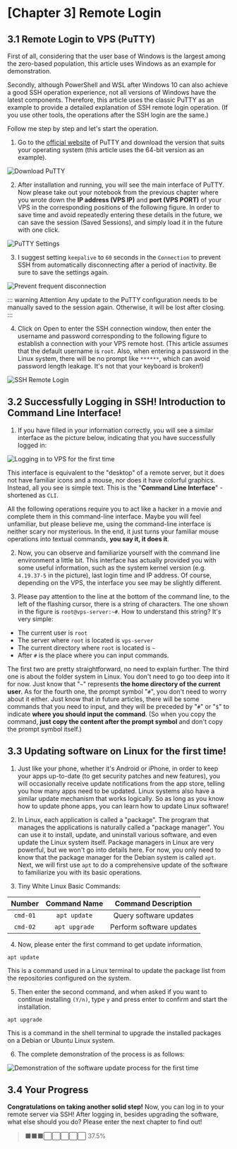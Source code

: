 # [Chapter 3] Remote Login

## 3.1 Remote Login to VPS (PuTTY)

First of all, considering that the user base of Windows is the largest among the zero-based population, this article uses Windows as an example for demonstration.

Secondly, although PowerShell and WSL after Windows 10 can also achieve a good SSH operation experience, not all versions of Windows have the latest components. Therefore, this article uses the classic PuTTY as an example to provide a detailed explanation of SSH remote login operation. (If you use other tools, the operations after the SSH login are the same.)

Follow me step by step and let's start the operation.

1. Go to the [official website](https://www.chiark.greenend.org.uk/~sgtatham/putty/latest.html) of PuTTY and download the version that suits your operating system (this article uses the 64-bit version as an example).

![Download PuTTY](./ch03-img01-putty-download.png)

2. After installation and running, you will see the main interface of PuTTY. Now please take out your notebook from the previous chapter where you wrote down the **IP address (VPS IP)** and **port (VPS PORT)** of your VPS in the corresponding positions of the following figure. In order to save time and avoid repeatedly entering these details in the future, we can save the session (Saved Sessions), and simply load it in the future with one click.

![PuTTY Settings](./ch03-img02-putty-settings.png)

3. I suggest setting `keepalive` to `60` seconds in the `Connection` to prevent SSH from automatically disconnecting after a period of inactivity. Be sure to save the settings again.

![Prevent frequent disconnection](./ch03-img03-putty-keepalive.png)

::: warning Attention
Any update to the PuTTY configuration needs to be manually saved to the session again. Otherwise, it will be lost after closing.
:::

4. Click on Open to enter the SSH connection window, then enter the username and password corresponding to the following figure to establish a connection with your VPS remote host. (This article assumes that the default username is `root`. Also, when entering a password in the Linux system, there will be no prompt like `******`, which can avoid password length leakage. It's not that your keyboard is broken!)

![SSH Remote Login](./ch03-img04-ssh-login.png)

## 3.2 Successfully Logging in SSH! Introduction to Command Line Interface!

1. If you have filled in your information correctly, you will see a similar interface as the picture below, indicating that you have successfully logged in:

![Logging in to VPS for the first time](./ch03-img05-ssh-login-success.png)

This interface is equivalent to the "desktop" of a remote server, but it does not have familiar icons and a mouse, nor does it have colorful graphics. Instead, all you see is simple text. This is the "**Command Line Interface**" - shortened as `CLI`.

All the following operations require you to act like a hacker in a movie and complete them in this command-line interface. Maybe you will feel unfamiliar, but please believe me, using the command-line interface is neither scary nor mysterious. In the end, it just turns your familiar mouse operations into textual commands, **you say it, it does it**.

2. Now, you can observe and familiarize yourself with the command line environment a little bit. This interface has actually provided you with some useful information, such as the system kernel version (e.g. `4.19.37-5` in the picture), last login time and IP address. Of course, depending on the VPS, the interface you see may be slightly different.

3. Please pay attention to the line at the bottom of the command line, to the left of the flashing cursor, there is a string of characters. The one shown in the figure is `root@vps-server:~#`. How to understand this string? It's very simple:

- The current user is `root`
- The server where `root` is located is `vps-server`
- The current directory where `root` is located is `~`
- After `#` is the place where you can input commands.

The first two are pretty straightforward, no need to explain further. The third one is about the folder system in Linux. You don't need to go too deep into it for now. Just know that "`~`" represents **the home directory of the current user**. As for the fourth one, the prompt symbol "`#`", you don't need to worry about it either. Just know that in future articles, there will be some commands that you need to input, and they will be preceded by "`#`" or "`$`" to indicate **where you should input the command**. (So when you copy the command, **just copy the content after the prompt symbol** and don't copy the prompt symbol itself.)

## 3.3 Updating software on Linux for the first time!

1. Just like your phone, whether it's Android or iPhone, in order to keep your apps up-to-date (to get security patches and new features), you will occasionally receive update notifications from the app store, telling you how many apps need to be updated. Linux systems also have a similar update mechanism that works logically. So as long as you know how to update phone apps, you can learn how to update Linux software!

2. In Linux, each application is called a "package". The program that manages the applications is naturally called a "package manager". You can use it to install, update, and uninstall various software, and even update the Linux system itself. Package managers in Linux are very powerful, but we won't go into details here. For now, you only need to know that the package manager for the Debian system is called `apt`. Next, we will first use `apt` to do a comprehensive update of the software to familiarize you with its basic operations.

3. Tiny White Linux Basic Commands:

|  Number  | Command Name  |   Command Description    |
| :------: | :-----------: | :----------------------: |
| `cmd-01` | `apt update`  |  Query software updates  |
| `cmd-02` | `apt upgrade` | Perform software updates |

4. Now, please enter the first command to get update information.

```shell
apt update
```

This is a command used in a Linux terminal to update the package list from the repositories configured on the system.

5. Then enter the second command, and when asked if you want to continue installing `(Y/n)`, type `y` and press enter to confirm and start the installation.

```shell
apt upgrade
```

This is a command in the shell terminal to upgrade the installed packages on a Debian or Ubuntu Linux system.

6. The complete demonstration of the process is as follows:

![Demonstration of the software update process for the first time](./ch03-img06-apt-upgrade-full.gif)

## 3.4 Your Progress

**Congratulations on taking another solid step!** Now, you can log in to your remote server via SSH! After logging in, besides upgrading the software, what else should you do? Please enter the next chapter to find out!

> ⬛⬛⬛⬜⬜⬜⬜⬜ 37.5%
